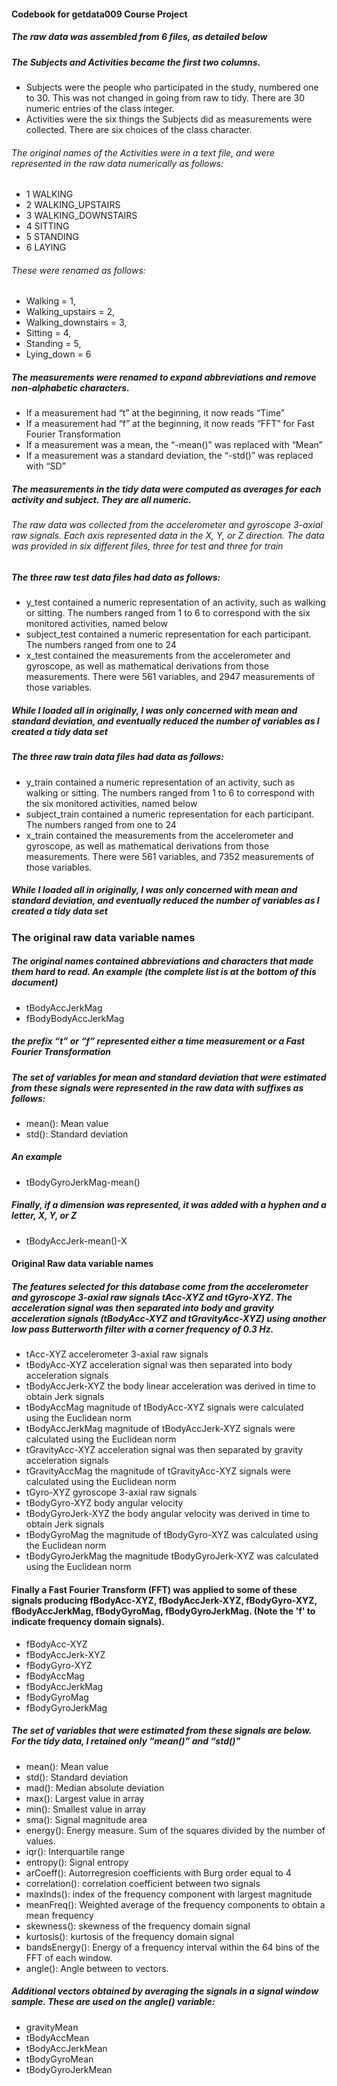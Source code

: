 #### Codebook for getdata009 Course Project
##### The raw data was assembled from 6 files, as detailed below
##### The Subjects and Activities became the first two columns.  
* Subjects were the people who participated in the study, numbered one to 30.  This was not changed in going from raw to tidy.  There are 30 numeric entries of the class integer.
* Activities were the six things the Subjects did as measurements were collected.  There are six choices of the class character.
###### The original names of the Activities were in a text file, and were represented in the raw data numerically as follows:
* 1 WALKING
* 2 WALKING_UPSTAIRS
* 3 WALKING_DOWNSTAIRS
* 4 SITTING
* 5 STANDING
* 6 LAYING

###### These were renamed as follows:
* Walking = 1, 
* Walking_upstairs = 2, 
* Walking_downstairs = 3, 
* Sitting = 4, 
* Standing = 5, 
* Lying_down = 6
##### The measurements were renamed to expand abbreviations and remove non-alphabetic characters.  
* If a measurement had “t” at the beginning, it now reads “Time” 
* If a measurement had “f” at the beginning, it now reads “FFT” for Fast Fourier Transformation
* If a measurement was a mean, the “-mean()” was replaced with “Mean”
* If a measurement was a standard deviation, the “-std()” was replaced with “SD”
##### The measurements in the tidy data were computed as averages for each activity and subject.  They are all numeric.
###### The raw data was collected from the accelerometer and gyroscope 3-axial raw signals.  Each axis represented data in the X, Y, or Z direction.  The data was provided in six different files, three for test and three for train
##### The three raw test data files had data as follows: 
* y_test  contained a numeric representation of an activity, such as walking or sitting.  The numbers ranged from 1 to 6 to correspond with the six monitored activities, named below
* subject_test contained a numeric representation for each participant.  The numbers ranged from one to 24
* x_test contained the measurements from the accelerometer and gyroscope, as well as mathematical derivations from those measurements.  There were 561 variables, and 2947 measurements of those variables.  
##### While I loaded all in originally, I was only concerned with mean and standard deviation, and eventually reduced the number of variables as I created a tidy data set
##### The three raw train data files had data as follows: 
* y_train  contained a numeric representation of an activity, such as walking or sitting.  The numbers ranged from 1 to 6 to correspond with the six monitored activities, named below
* subject_train contained a numeric representation for each participant.  The numbers ranged from one to 24
* x_train contained the measurements from the accelerometer and gyroscope, as well as mathematical derivations from those measurements.  There were 561 variables, and 7352 measurements of those variables.  
#####  While I loaded all in originally, I was only concerned with mean and standard deviation, and eventually reduced the number of variables as I created a tidy data set


### **The original raw data variable names**
##### The original names contained abbreviations and characters that made them hard to read.  An example (the complete list is at the bottom of this document)
* tBodyAccJerkMag
* fBodyBodyAccJerkMag
##### the prefix “t” or “f” represented either a time measurement or a Fast Fourier Transformation
##### The set of variables for mean and standard deviation that were estimated from these signals were represented in the raw data with suffixes as follows: 
* mean(): Mean value
* std(): Standard deviation
##### An example
* tBodyGyroJerkMag-mean()
##### Finally, if a dimension was represented, it was added with a hyphen and a letter, X, Y, or Z
* tBodyAccJerk-mean()-X



#### Original Raw data variable names
##### The features selected for this database come from the accelerometer and gyroscope 3-axial raw signals tAcc-XYZ and tGyro-XYZ.  The acceleration signal was then separated into body and gravity acceleration signals (tBodyAcc-XYZ and tGravityAcc-XYZ) using another low pass Butterworth filter with a corner frequency of 0.3 Hz. 
* tAcc-XYZ  accelerometer 3-axial raw signals
* tBodyAcc-XYZ   acceleration signal was then separated into body acceleration signals 
* tBodyAccJerk-XYZ   the body linear acceleration was  derived in time to obtain Jerk signals
* tBodyAccMag  magnitude of tBodyAcc-XYZ signals were calculated using the Euclidean norm
* tBodyAccJerkMag  magnitude of tBodyAccJerk-XYZ signals were calculated using the Euclidean norm
* tGravityAcc-XYZ  acceleration signal was then separated by gravity acceleration signals 
* tGravityAccMag  the magnitude of tGravityAcc-XYZ  signals were calculated using the Euclidean norm
* tGyro-XYZ    gyroscope 3-axial raw signals
* tBodyGyro-XYZ body angular velocity
* tBodyGyroJerk-XYZ  the body angular velocity was derived in time to obtain Jerk signals 
* tBodyGyroMag  the magnitude of tBodyGyro-XYZ was calculated using the Euclidean norm
* tBodyGyroJerkMag  the magnitude tBodyGyroJerk-XYZ  was calculated using the Euclidean norm

#### Finally a Fast Fourier Transform (FFT) was applied to some of these signals producing fBodyAcc-XYZ, fBodyAccJerk-XYZ, fBodyGyro-XYZ, fBodyAccJerkMag, fBodyGyroMag, fBodyGyroJerkMag. (Note the 'f' to indicate frequency domain signals). 

* fBodyAcc-XYZ
* fBodyAccJerk-XYZ
* fBodyGyro-XYZ
* fBodyAccMag
* fBodyAccJerkMag
* fBodyGyroMag
* fBodyGyroJerkMag

##### The set of variables that were estimated from these signals are below.  For the tidy data, I retained only “mean()” and “std()” 

* mean(): Mean value
* std(): Standard deviation
* mad(): Median absolute deviation 
* max(): Largest value in array
* min(): Smallest value in array
* sma(): Signal magnitude area
* energy(): Energy measure. Sum of the squares divided by the number of values. 
* iqr(): Interquartile range 
* entropy(): Signal entropy
* arCoeff(): Autorregresion coefficients with Burg order equal to 4
* correlation(): correlation coefficient between two signals
* maxInds(): index of the frequency component with largest magnitude
* meanFreq(): Weighted average of the frequency components to obtain a mean frequency
* skewness(): skewness of the frequency domain signal 
* kurtosis(): kurtosis of the frequency domain signal 
* bandsEnergy(): Energy of a frequency interval within the 64 bins of the FFT of each window.
* angle(): Angle between to vectors.

##### Additional vectors obtained by averaging the signals in a signal window sample. These are used on the angle() variable:

* gravityMean
* tBodyAccMean
* tBodyAccJerkMean
* tBodyGyroMean
* tBodyGyroJerkMean



